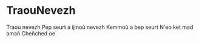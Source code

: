 # TraouNevezh
Traou nevezh
Pep seurt a ijinoù nevezh 
Kemmoù a bep seurt
N'eo ket mad amañ
Cheñched oe

